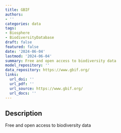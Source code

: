 ```yaml
---
title: GBIF
authors:
- ''
categories: data
tags:
- Biosphere
- BiodiversityDatabase
draft: false
featured: false
date: '2024-06-04'
lastmod: '2024-06-04'
summary: Free and open access to biodiversity data
model_repository: ''
data_repository: https://www.gbif.org/
links:
  url_doi: ''
  url_pdf: ''
  url_source: https://www.gbif.org/
  url_docs: ''
---
```


## Description

Free and open access to biodiversity data

